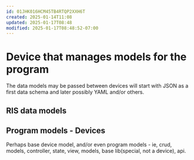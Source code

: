 ```yaml
---
id: 01JHK016HCM45TB4RTQP2XXH6T
created: 2025-01-14T11:08
updated: 2025-01-17T08:48
modified: 2025-01-17T08:48:52-07:00
---
```


# Device that manages models for the program

The data models may be passed between devices will start with JSON as a first data schema and later possibly YAML and/or others.


## RIS data models

## Program models - Devices
Perhaps base device model, and/or even program models - ie, crud, models, controller, state, view, models, base lib(special, not a device), api. 







